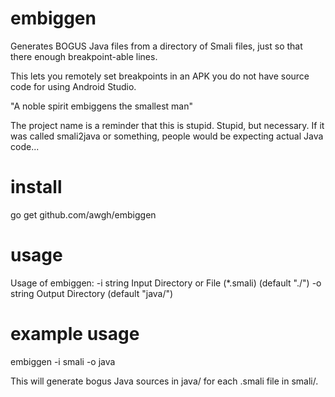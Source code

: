 # embiggen
Generates BOGUS Java files from a directory of Smali files, just so that there enough breakpoint-able lines.

This lets you remotely set breakpoints in an APK you do not have source code for using Android Studio.

"A noble spirit embiggens the smallest man"

The project name is a reminder that this is stupid.  Stupid, but necessary.  If it was called smali2java or something, people would be expecting actual Java code...

# install
go get github.com/awgh/embiggen

# usage
Usage of embiggen:
  -i string
    	Input Directory or File (\*.smali) (default "./")
  -o string
    	Output Directory (default "java/")
      
# example usage

embiggen -i smali -o java

This will generate bogus Java sources in java/ for each .smali file in smali/. 
